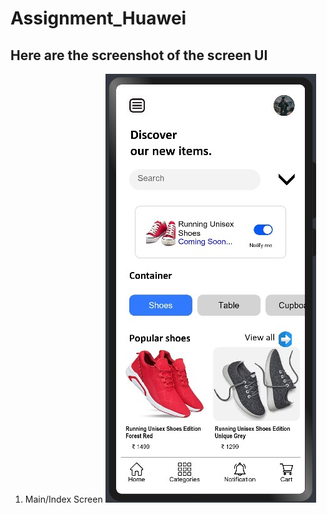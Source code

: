 # Assignment_Huawei
## Here are the screenshot of the screen UI  
1. Main/Index Screen
![Main/Index Screen](./Final/Main.jpeg)
